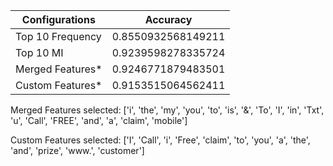 |        Configurations        |           Accuracy           |
|------------------------------|------------------------------|
|       Top 10 Frequency       |      0.8550932568149211      |
|          Top 10 MI           |      0.9239598278335724      |
|       Merged Features*       |      0.9246771879483501      |
|       Custom Features*       |      0.9153515064562411      |

Merged Features selected:
['i', 'the', 'my', 'you', 'to', 'is', '&', 'To', 'I', 'in', 'Txt', 'u', 'Call', 'FREE', 'and', 'a', 'claim', 'mobile']

Custom Features selected:
['I', 'Call', 'i', 'Free', 'claim', 'to', 'you', 'a', 'the', 'and', 'prize', 'www.', 'customer']